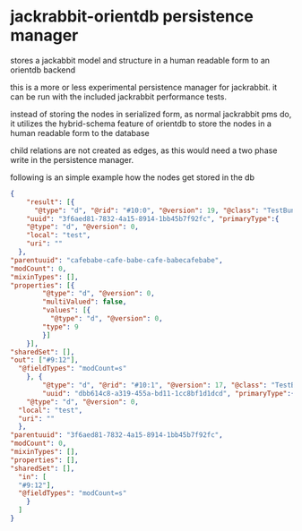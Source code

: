 jackrabbit-orientdb persistence manager
=======================================

stores a jackabbit model and structure in a human readable form to an orientdb backend

this is a more or less experimental persistence manager for jackrabbit. 
it can be run with the included jackrabbit performance tests.


instead of storing the nodes in serialized form, as normal jackrabbit pms do,
it utilizes the hybrid-schema feature of orientdb to store the nodes in a human readable form to the database

child relations are not created as edges, as this would need a two phase write in the persistence manager.


following is an simple example how the nodes get stored in the db

```json
{
    "result": [{
      "@type": "d", "@rid": "#10:0", "@version": 19, "@class": "TestBundle",
    "uuid": "3f6aed81-7832-4a15-8914-1bb45b7f92fc", "primaryType":{
    "@type": "d", "@version": 0,
    "local": "test",
    "uri": ""
  },
"parentuuid": "cafebabe-cafe-babe-cafe-babecafebabe",
"modCount": 0,
"mixinTypes": [],
"properties": [{
        "@type": "d", "@version": 0,
        "multiValued": false,
        "values": [{
          "@type": "d", "@version": 0,
        "type": 9
        }]
    }],
"sharedSet": [],
"out": ["#9:12"],
  "@fieldTypes": "modCount=s"
    }, {
        "@type": "d", "@rid": "#10:1", "@version": 17, "@class": "TestBundle",
        "uuid": "dbb614c8-a319-455a-bd11-1cc8bf1d1dcd", "primaryType":{
    "@type": "d", "@version": 0,
  "local": "test",
  "uri": ""
  },
"parentuuid": "3f6aed81-7832-4a15-8914-1bb45b7f92fc",
"modCount": 0,
"mixinTypes": [],
"properties": [],
"sharedSet": [],
  "in": [
  "#9:12"],
  "@fieldTypes": "modCount=s"
    }
  ]
}
```

